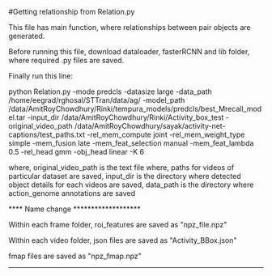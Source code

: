#Getting relationship from Relation.py


This file has main function, where relationships between pair objects are generated.

Before running this file, download dataloader, fasterRCNN and lib folder, where required .py files are saved.

Finally run this line:

python Relation.py -mode predcls -datasize large -data_path /home/eegrad/rghosal/STTran/data/ag/  -model_path /data/AmitRoyChowdhury/Rinki/tempura_models/predcls/best_Mrecall_model.tar  -input_dir /data/AmitRoyChowdhury/Rinki/Activity_box_test -original_video_path /data/AmitRoyChowdhury/sayak/activity-net-captions/test_paths.txt   -rel_mem_compute joint -rel_mem_weight_type simple -mem_fusion late -mem_feat_selection manual  -mem_feat_lambda 0.5  -rel_head gmm -obj_head linear -K 6 


where,
original_video_path is the text file where, paths for videos of particular dataset are saved,
input_dir is the directory where detected object details for each videos are saved,
data_path is the directory where action_genome annotations are saved


**** Name change *******************


Within each frame folder,
roi_features are saved as "npz_file.npz"

Within each video folder,
json files are saved as "Activity_BBox.json"

fmap files are saved as "npz_fmap.npz"
*********************************************

